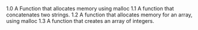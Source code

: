 1.0 A Function that allocates memory using malloc
1.1 A function that concatenates two strings.
1.2 A function that allocates memory for an array, using malloc
1.3 A function that creates an array of integers.

